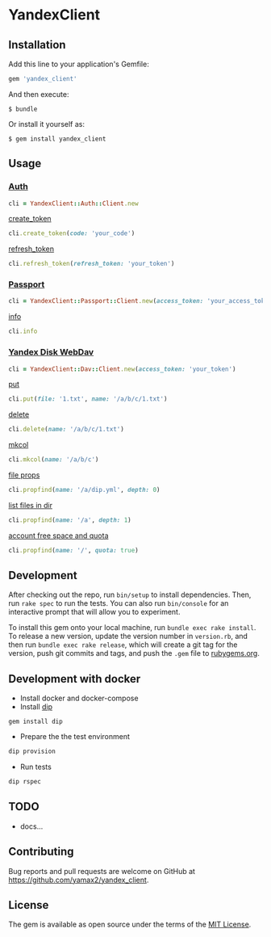 # YandexClient

## Installation

Add this line to your application's Gemfile:

```ruby
gem 'yandex_client'
```

And then execute:

    $ bundle

Or install it yourself as:

    $ gem install yandex_client

## Usage

### [Auth](https://yandex.ru/dev/oauth/doc/dg/concepts/about-docpage/)
```ruby
cli = YandexClient::Auth::Client.new
```

[create_token](https://tech.yandex.ru/oauth/doc/dg/reference/auto-code-client-docpage/#auto-code-client__get-token)
```ruby
cli.create_token(code: 'your_code')
```

[refresh_token](https://yandex.ru/dev/oauth/doc/dg/reference/refresh-client-docpage/)
```ruby
cli.refresh_token(refresh_token: 'your_token')
```

### [Passport](https://tech.yandex.ru/passport/doc/dg/reference/)
```ruby
cli = YandexClient::Passport::Client.new(access_token: 'your_access_token')
```

[info](https://yandex.ru/dev/passport/doc/dg/reference/request-docpage/)
```ruby
cli.info
```

### [Yandex Disk WebDav](https://yandex.ru/dev/disk/doc/dg/concepts/quickstart-docpage/)
```ruby
cli = YandexClient::Dav::Client.new(access_token: 'your_token')
```

[put](https://yandex.ru/dev/disk/doc/dg/reference/put-docpage/)
```ruby
cli.put(file: '1.txt', name: '/a/b/c/1.txt')
```

[delete](https://yandex.ru/dev/disk/doc/dg/reference/delete-docpage/)
```ruby
cli.delete(name: '/a/b/c/1.txt')
```

[mkcol](https://yandex.ru/dev/disk/doc/dg/reference/mkcol-docpage/)
```ruby
cli.mkcol(name: '/a/b/c')
```

[file props](https://yandex.ru/dev/disk/doc/dg/reference/property-request-docpage/)
```ruby
cli.propfind(name: '/a/dip.yml', depth: 0)
```

[list files in dir](https://yandex.ru/dev/disk/doc/dg/reference/property-request-docpage/)
```ruby
cli.propfind(name: '/a', depth: 1)
```

[account free space and quota](https://yandex.ru/dev/disk/doc/dg/reference/property-request-docpage/)
```ruby
cli.propfind(name: '/', quota: true)
```

## Development

After checking out the repo, run `bin/setup` to install dependencies. Then, run `rake spec` to run the tests. You can also run `bin/console` for an interactive prompt that will allow you to experiment.

To install this gem onto your local machine, run `bundle exec rake install`. To release a new version, update the version number in `version.rb`, and then run `bundle exec rake release`, which will create a git tag for the version, push git commits and tags, and push the `.gem` file to [rubygems.org](https://rubygems.org).

## Development with docker

* Install docker and docker-compose
* Install [dip](https://github.com/bibendi/dip)
```hash
gem install dip
``` 
* Prepare the the test environment
```bash
dip provision
```
* Run tests
```bash
dip rspec
```

## TODO
* docs...

## Contributing

Bug reports and pull requests are welcome on GitHub at https://github.com/yamax2/yandex_client.

## License

The gem is available as open source under the terms of the [MIT License](https://opensource.org/licenses/MIT).
